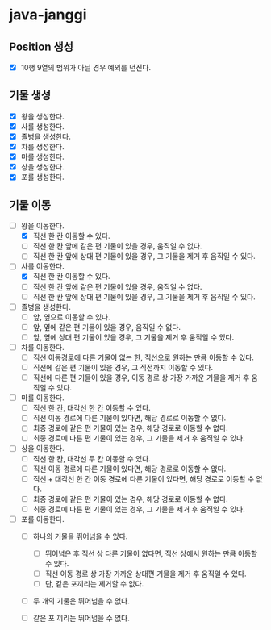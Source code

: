 # java-janggi

## Position 생성
- [x] 10행 9열의 범위가 아닐 경우 예외를 던진다.

## 기물 생성
- [x] 왕을 생성한다.
- [x] 사를 생성한다.
- [x] 졸병을 생성한다.
- [x] 차를 생성한다.
- [x] 마를 생성한다.
- [x] 상을 생성한다.
- [x] 포를 생성한다.

## 기물 이동
- [ ] 왕을 이동한다.
    - [x] 직선 한 칸 이동할 수 있다.
    - [ ] 직선 한 칸 앞에 같은 편 기물이 있을 경우, 움직일 수 없다.
    - [ ] 직선 한 칸 앞에 상대 편 기물이 있을 경우, 그 기물을 제거 후 움직일 수 있다.
- [ ] 사를 이동한다.
    - [x] 직선 한 칸 이동할 수 있다.
    - [ ] 직선 한 칸 앞에 같은 편 기물이 있을 경우, 움직일 수 없다.
    - [ ] 직선 한 칸 앞에 상대 편 기물이 있을 경우, 그 기물을 제거 후 움직일 수 있다.
- [ ] 졸병을 생성한다.
    - [ ] 앞, 옆으로 이동할 수 있다.
    - [ ] 앞, 옆에 같은 편 기물이 있을 경우, 움직일 수 없다.
    - [ ] 앞, 옆에 상대 편 기물이 있을 경우, 그 기물을 제거 후 움직일 수 있다.
- [ ] 차를 이동한다.
    - [ ] 직선 이동경로에 다른 기물이 없는 한, 직선으로 원하는 만큼 이동할 수 있다.
    - [ ] 직선에 같은 편 기물이 있을 경우, 그 직전까지 이동할 수 있다.
    - [ ] 직선에 다른 편 기물이 있을 경우, 이동 경로 상 가장 가까운 기물을 제거 후 움직일 수 있다.
- [ ] 마를 이동한다.
    - [ ] 직선 한 칸, 대각선 한 칸 이동할 수 있다.
    - [ ] 직선 이동 경로에 다른 기물이 있다면, 해당 경로로 이동할 수 없다.
    - [ ] 최종 경로에 같은 편 기물이 있는 경우, 해당 경로로 이동할 수 없다.
    - [ ] 최종 경로에 다른 편 기물이 있는 경우, 그 기물을 제거 후 움직일 수 있다.
- [ ] 상을 이동한다.
    - [ ] 직선 한 칸, 대각선 두 칸 이동할 수 있다.
    - [ ] 직선 이동 경로에 다른 기물이 있다면, 해당 경로로 이동할 수 없다.
    - [ ] 직선 + 대각선 한 칸 이동 경로에 다른 기물이 있다면, 해당 경로로 이동할 수 없다.
    - [ ] 최종 경로에 같은 편 기물이 있는 경우, 해당 경로로 이동할 수 없다.
    - [ ] 최종 경로에 다른 편 기물이 있는 경우, 그 기물을 제거 후 움직일 수 있다.
- [ ] 포를 이동한다.
    - [ ] 하나의 기물을 뛰어넘을 수 있다.
        - [ ] 뛰어넘은 후 직선 상 다른 기물이 없다면, 직선 상에서 원하는 만큼 이동할 수 있다.
        - [ ] 직선 이동 경로 상 가장 가까운 상대편 기물을 제거 후 움직일 수 있다.
        - [ ] 단, 같은 포끼리는 제거할 수 없다.
    - [ ] 두 개의 기물은 뛰어넘을 수 없다.
    - [ ] 같은 포 끼리는 뛰어넘을 수 없다.

